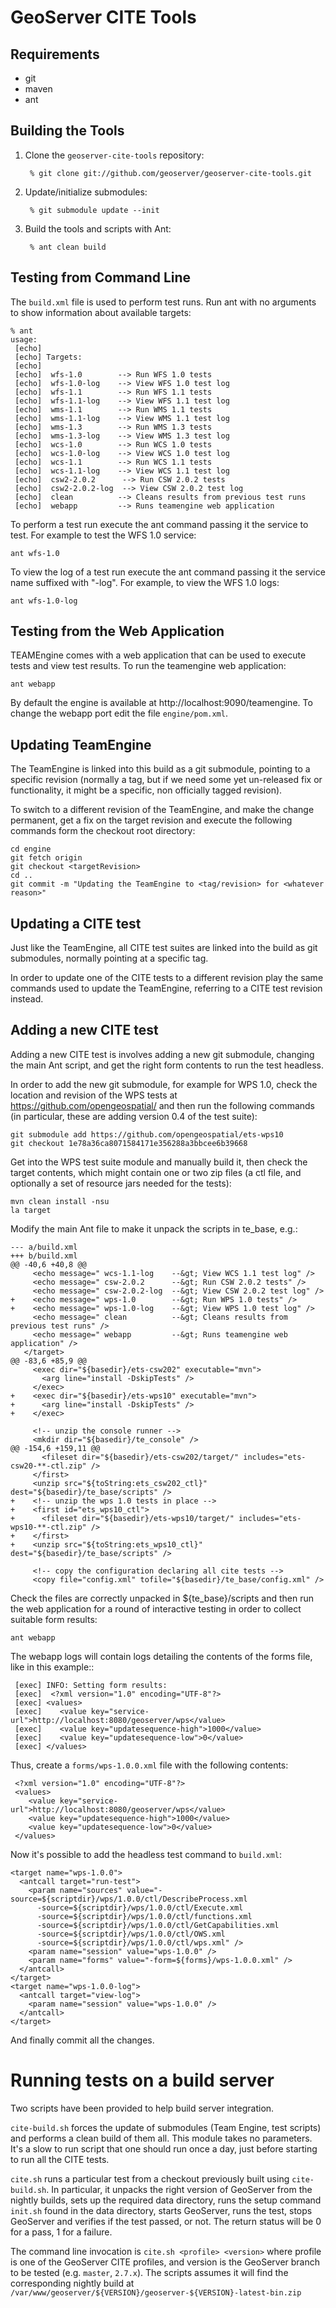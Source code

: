 GeoServer CITE Tools
====================

Requirements
------------

* git
* maven
* ant

Building the Tools
------------------

1. Clone the ``geoserver-cite-tools`` repository:

        % git clone git://github.com/geoserver/geoserver-cite-tools.git 

1. Update/initialize submodules:

        % git submodule update --init

1. Build the tools and scripts with Ant:

        % ant clean build

Testing from Command Line
-------------------------

The ``build.xml`` file is used to perform test runs. Run ant with no arguments
to show information about available targets:

    % ant 
    usage:
     [echo] 
     [echo] Targets:
     [echo] 
     [echo]  wfs-1.0        --> Run WFS 1.0 tests
     [echo]  wfs-1.0-log    --> View WFS 1.0 test log
     [echo]  wfs-1.1        --> Run WFS 1.1 tests
     [echo]  wfs-1.1-log    --> View WFS 1.1 test log
     [echo]  wms-1.1        --> Run WMS 1.1 tests
     [echo]  wms-1.1-log    --> View WMS 1.1 test log
     [echo]  wms-1.3        --> Run WMS 1.3 tests
     [echo]  wms-1.3-log    --> View WMS 1.3 test log
     [echo]  wcs-1.0        --> Run WCS 1.0 tests
     [echo]  wcs-1.0-log    --> View WCS 1.0 test log
     [echo]  wcs-1.1        --> Run WCS 1.1 tests
     [echo]  wcs-1.1-log    --> View WCS 1.1 test log
     [echo]  csw2-2.0.2      --> Run CSW 2.0.2 tests
     [echo]  csw2-2.0.2-log  --> View CSW 2.0.2 test log
     [echo]  clean          --> Cleans results from previous test runs
     [echo]  webapp         --> Runs teamengine web application

To perform a test run execute the ant command passing it the service to test.
For example to test the WFS 1.0 service:

    ant wfs-1.0

To view the log of a test run execute the ant command passing it the service 
name suffixed with "-log". For example, to view the WFS 1.0 logs:

    ant wfs-1.0-log

Testing from the Web Application
--------------------------------

TEAMEngine comes with a web application that can be used to execute tests and 
view test results. To run the teamengine web application:

    ant webapp

By default the engine is available at http://localhost:9090/teamengine. To 
change the webapp port edit the file ``engine/pom.xml``.

Updating TeamEngine
-------------------

The TeamEngine is linked into this build as a git submodule, pointing to a specific revision
(normally a tag, but if we need some yet un-released fix or functionality, it might be a specific,
non officially tagged revision).

To switch to a different revision of the TeamEngine, and make the change permanent, get a fix
on the target revision and execute the following commands form the checkout root directory:

    cd engine
    git fetch origin
    git checkout <targetRevision>
    cd ..
    git commit -m "Updating the TeamEngine to <tag/revision> for <whatever reason>"

Updating a CITE test
--------------------

Just like the TeamEngine, all CITE test suites are linked into the build as git submodules, normally
pointing at a specific tag.

In order to update one of the CITE tests to a different revision play the same commands
used to update the TeamEngine, referring to a CITE test revision instead.

Adding a new CITE test
----------------------

Adding a new CITE test is involves adding a new git submodule, changing the main Ant script,
and get the right form contents to run the test headless.

In order to add the new git submodule, for example for WPS 1.0, check the location and revision
of the  WPS tests at https://github.com/opengeospatial/ and then run the following commands (in particular,
these are adding version 0.4 of the test suite):

    git submodule add https://github.com/opengeospatial/ets-wps10
    git checkout 1e78a36ca8071584171e356288a3bbcee6b39668

Get into the WPS test suite module and manually build it, then check the target contents, which
might contain one or two zip files (a ctl file, and optionally a set of resource jars needed
for the tests):

    mvn clean install -nsu
    la target

Modify the main Ant file to make it unpack the scripts in te_base, e.g.:

    --- a/build.xml
    +++ b/build.xml
    @@ -40,6 +40,8 @@
         <echo message=" wcs-1.1-log    --&gt; View WCS 1.1 test log" />
         <echo message=" csw-2.0.2      --&gt; Run CSW 2.0.2 tests" />
         <echo message=" csw-2.0.2-log  --&gt; View CSW 2.0.2 test log" />
    +    <echo message=" wps-1.0        --&gt; Run WPS 1.0 tests" />
    +    <echo message=" wps-1.0-log    --&gt; View WPS 1.0 test log" />
         <echo message=" clean          --&gt; Cleans results from previous test runs" />
         <echo message=" webapp         --&gt; Runs teamengine web application" />
       </target>
    @@ -83,6 +85,9 @@
         <exec dir="${basedir}/ets-csw202" executable="mvn">
           <arg line="install -DskipTests" />
         </exec>
    +    <exec dir="${basedir}/ets-wps10" executable="mvn">
    +      <arg line="install -DskipTests" />
    +    </exec>

         <!-- unzip the console runner -->
         <mkdir dir="${basedir}/te_console" />
    @@ -154,6 +159,11 @@
           <fileset dir="${basedir}/ets-csw202/target/" includes="ets-csw20-**-ctl.zip" />
         </first>
         <unzip src="${toString:ets_csw202_ctl}" dest="${basedir}/te_base/scripts" />
    +    <!-- unzip the wps 1.0 tests in place -->
    +    <first id="ets_wps10_ctl">
    +      <fileset dir="${basedir}/ets-wps10/target/" includes="ets-wps10-**-ctl.zip" />
    +    </first>
    +    <unzip src="${toString:ets_wps10_ctl}" dest="${basedir}/te_base/scripts" />

         <!-- copy the configuration declaring all cite tests -->
         <copy file="config.xml" tofile="${basedir}/te_base/config.xml" />

Check the files are correctly unpacked in ${te_base}/scripts and then run the web application
for a round of interactive testing in order to collect suitable form results:

    ant webapp

The webapp logs will contain logs detailing the contents of the forms file, like in this example::

     [exec] INFO: Setting form results:
     [exec]  <?xml version="1.0" encoding="UTF-8"?>
     [exec] <values>
     [exec]    <value key="service-url">http://localhost:8080/geoserver/wps</value>
     [exec]    <value key="updatesequence-high">1000</value>
     [exec]    <value key="updatesequence-low">0</value>
     [exec] </values>

Thus, create a ``forms/wps-1.0.0.xml`` file with the following contents:

     <?xml version="1.0" encoding="UTF-8"?>
     <values>
        <value key="service-url">http://localhost:8080/geoserver/wps</value>
        <value key="updatesequence-high">1000</value>
        <value key="updatesequence-low">0</value>
     </values>

Now it's possible to add the headless test command to ``build.xml``:

    <target name="wps-1.0.0">
      <antcall target="run-test">
        <param name="sources" value="-source=${scriptdir}/wps/1.0.0/ctl/DescribeProcess.xml 
          -source=${scriptdir}/wps/1.0.0/ctl/Execute.xml
          -source=${scriptdir}/wps/1.0.0/ctl/functions.xml
          -source=${scriptdir}/wps/1.0.0/ctl/GetCapabilities.xml
          -source=${scriptdir}/wps/1.0.0/ctl/OWS.xml
          -source=${scriptdir}/wps/1.0.0/ctl/wps.xml" />
        <param name="session" value="wps-1.0.0" />
        <param name="forms" value="-form=${forms}/wps-1.0.0.xml" />
      </antcall>
    </target>
    <target name="wps-1.0.0-log">
      <antcall target="view-log">
        <param name="session" value="wps-1.0.0" />
      </antcall>
    </target>

And finally commit all the changes. 

Running tests on a build server
===============================

Two scripts have been provided to help build server integration.

``cite-build.sh`` forces the update of submodules (Team Engine, test scripts)
and performs a clean build of them all. This module takes no parameters.
It's a slow to run script that one should run once a day, just before starting to run all the CITE tests.

``cite.sh`` runs a particular test from a checkout previously built using ``cite-build.sh``.
In particular, it unpacks the right version of GeoServer from the nightly builds, sets up the
required data directory, runs the setup command ``init.sh`` found in the data directory,
starts GeoServer, runs the test, stops GeoServer and verifies if the test passed, or not.
The return status will be 0 for a pass, 1 for a failure.

The command line invocation is ``cite.sh <profile> <version>`` where profile is one of the
GeoServer CITE profiles, and version is the GeoServer branch to be tested (e.g. ``master``, ``2.7.x``).
The scripts assumes it will find the corresponding nightly build at ``/var/www/geoserver/${VERSION}/geoserver-${VERSION}-latest-bin.zip``

